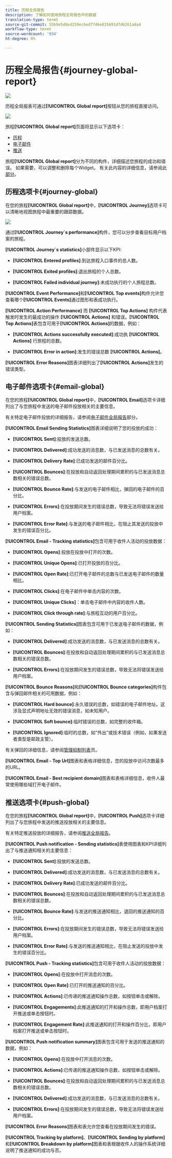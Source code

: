 ```yaml
---
title: 历程全局报告
description: 了解如何使用旅程全局报告中的数据
translation-type: tm+mt
source-git-commit: 55b9e5d8ed259ec6ed7746e835691d7d6261a8a4
workflow-type: tm+mt
source-wordcount: '934'
ht-degree: 0%

---
```


# 历程全局报告{#journey-global-report}

![](../assets/do-not-localize/badge.png)

历程全局报表可通过&#x200B;**[!UICONTROL Global report]**&#x200B;按钮从您的旅程直接访问。

![](../assets/global_report_1.png)

旅程&#x200B;**[!UICONTROL Global report]**&#x200B;页面将显示以下选项卡：

* [历程](#journey-global)
* [电子邮件](#email-global)
* [推送](#push-global)

旅程&#x200B;**[!UICONTROL Global report]**&#x200B;分为不同的构件，详细描述您旅程的成功和错误。 如果需要，可以调整和删除每个Widget。 有关此内容的详细信息，请参阅此[部分](global-report.md#modify-dashboard)。

## 历程选项卡{#journey-global}

在您的旅程&#x200B;**[!UICONTROL Global report]**&#x200B;中，**[!UICONTROL Journey]**&#x200B;选项卡可以清晰地视图旅程中最重要的跟踪数据。

![](../assets/global_report_2.png)

通过&#x200B;**[!UICONTROL Journey`s performance]**&#x200B;构件，您可以分步查看目标用户档案的旅程。

**[!UICONTROL Journey`s statistics]**&#x200B;小部件显示以下KPI:

* **[!UICONTROL Entered profiles]**:到达旅程入口事件的总人数。

* **[!UICONTROL Exited profiles]**:退出旅程的个人总数。

* **[!UICONTROL Failed individual journey]**:未成功执行的个人旅程总数。

**[!UICONTROL Event Performance]**&#x200B;和&#x200B;**[!UICONTROL Top events]**&#x200B;构件允许您查看哪个&#x200B;**[!UICONTROL Events]**&#x200B;通过图形和表成功执行。

**[!UICONTROL Action Performance]** 而 **[!UICONTROL Top Actions]** 构件代表触发时发生的最成功的操作 **[!UICONTROL Actions]** 和错误。**[!UICONTROL Top Actions]**&#x200B;表包含可用于&#x200B;**[!UICONTROL Actions]**&#x200B;的数据，例如：

* **[!UICONTROL Actions successfully executed]**:成功执 **[!UICONTROL Actions]** 行旅程的总数。

* **[!UICONTROL Error in action]**:发生的错误总数 **[!UICONTROL Actions]**。

**[!UICONTROL Error Reasons]**&#x200B;图表详细列出了&#x200B;**[!UICONTROL Actions]**&#x200B;发生的错误类型。

<!--Events by origin-->

## 电子邮件选项卡{#email-global}

在您的旅程&#x200B;**[!UICONTROL Global report]**&#x200B;中，**[!UICONTROL Email]**&#x200B;选项卡详细列出了与您旅程中发送的电子邮件投放相关的主要信息。

有关特定电子邮件投放的详细报告，请参阅[电子邮件全局报告](#email-global-report)部分。

**[!UICONTROL Email Sending Statistics]**&#x200B;图表详细说明了您的投放的成功：

* **[!UICONTROL Sent]**:投放的发送总数。

* **[!UICONTROL Delivered]**:成功发送的消息数，与已发送消息的总数有关。

* **[!UICONTROL Delivery Rate]**:已成功发送的邮件百分比。

* **[!UICONTROL Bounces]**:在投放和自动返回处理期间累积的与已发送消息总数相关的错误总数。

* **[!UICONTROL Bounce Rate]**:与发送的电子邮件相比，弹回的电子邮件的百分比。

* **[!UICONTROL Errors]**:在投放期间发生的错误总数，导致无法将错误发送给用户档案。

* **[!UICONTROL Error Rate]**:与发送的电子邮件相比，在阻止其发送的投放中发生的错误百分比。

**[!UICONTROL Email - Tracking statistics]**&#x200B;包含可用于收件人活动的投放数据：

* **[!UICONTROL Opens]**:投放在投放中打开的次数。

* **[!UICONTROL Unique Opens]**:已打开投放的百分比。

* **[!UICONTROL Open Rate]**:已打开电子邮件的总数与已发送电子邮件的数量相比。

* **[!UICONTROL Clicks]**:在电子邮件中单击内容的次数。

* **[!UICONTROL Unique Clicks]**：单击电子邮件中内容的收件人数。

* **[!UICONTROL Click through rate]**:与旅程互动的用户百分比。

**[!UICONTROL Sending Statistics]**&#x200B;图表包含可用于已发送电子邮件的数据，例如：

* **[!UICONTROL Delivered]**:成功发送的消息数，与已发送消息的总数有关。

* **[!UICONTROL Bounces]**:在投放和自动返回处理期间累积的与已发送消息总数相关的错误总数。

* **[!UICONTROL Errors]**:在投放期间发生的错误总数，导致无法将错误发送给用户档案。

**[!UICONTROL Bounce Reasons]**&#x200B;和&#x200B;**[!UICONTROL Bounce categories]**&#x200B;构件包含与弹回邮件相关的可用数据，例如：

* **[!UICONTROL Hard bounce]**:永久错误的总数，如错误的电子邮件地址。这涉及显式声明地址无效的错误消息，如未知用户。

* **[!UICONTROL Soft bounce]**:临时错误的总数，如完整的收件箱。

* **[!UICONTROL Ignored]**:临时的总数，如“外出”或技术错误（例如，如果发送者类型是邮政主管）。

有关弹回的详细信息，请参阅[管理抑制列表](../suppression-lists.md)页。

**[!UICONTROL Email - Top Url]**&#x200B;图表和表格详细信息，您的投放中访问次数最多的URL。

**[!UICONTROL Email - Best recipient domain]**&#x200B;图表和表格详细信息，收件人最常使用哪些域打开电子邮件。

## 推送选项卡{#push-global}

在您的旅程&#x200B;**[!UICONTROL Global report]**&#x200B;中，**[!UICONTROL Push]**&#x200B;选项卡详细列出了与您旅程中发送的推送投放相关的主要信息。

有关特定推送投放的详细报告，请参阅[推送全局报告](#push-global-report)。

**[!UICONTROL Push notification - Sending statistics]**&#x200B;表使用图表和KPI详细列出了与推送通知相关的主要信息：

* **[!UICONTROL Sent]**:投放的发送总数。

* **[!UICONTROL Delivered]**:成功发送的消息数，与已发送消息的总数有关。

* **[!UICONTROL Delivery Rate]**:已成功发送的邮件百分比。

* **[!UICONTROL Bounces]**:在投放和自动返回处理期间累积的与已发送消息总数相关的错误总数。

* **[!UICONTROL Bounce Rate]**:与发送的推送通知相比，退回的推送通知的百分比。

* **[!UICONTROL Errors]**:在投放期间发生的错误总数，导致无法将错误发送给用户档案。

* **[!UICONTROL Error Rate]**:与发送的推送通知相比，在阻止发送的投放中发生的错误百分比。

**[!UICONTROL Push - Tracking statistics]**&#x200B;包含可用于收件人活动的投放数据：

* **[!UICONTROL Opens]**:在投放中打开消息的次数。

* **[!UICONTROL Open Rate]**:已打开的推送通知的百分比。

* **[!UICONTROL Actions]**:已传递的推送通知操作总数，如按钮单击或解除。

* **[!UICONTROL Engagements]**:此推送通知的打开和操作总数，即用户档案打开推送或单击按钮时。

* **[!UICONTROL Engagement Rate]**:此推送通知的打开和操作百分比，即用户档案打开推送或单击按钮时。

**[!UICONTROL Push notification summary]**&#x200B;图表包含可用于发送的推送通知的数据，例如：

* **[!UICONTROL Opens]**:在投放中打开消息的次数。

* **[!UICONTROL Actions]**:已传递的推送通知操作总数，如按钮单击或解除。

* **[!UICONTROL Bounces]**:在投放和自动返回处理期间累积的与已发送消息总数相关的错误总数。

* **[!UICONTROL Delivered]**:成功发送的消息数，与已发送消息的总数有关。

* **[!UICONTROL Errors]**:在投放期间发生的错误总数，导致无法将错误发送给用户档案。

**[!UICONTROL Error Reasons]**&#x200B;图表和表允许您查看在投放期间发生的错误。

**[!UICONTROL Tracking by platform]**、**[!UICONTROL Sending by platform]**&#x200B;和&#x200B;**[!UICONTROL Breakdown by platform]**&#x200B;图表和表根据收件人的操作系统详细说明了推送通知的成功与否。
